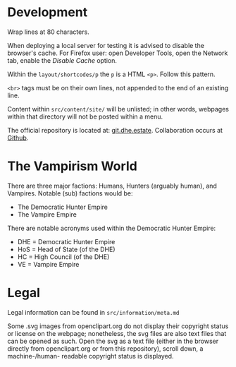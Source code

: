 # Development

Wrap lines at 80 characters.

When deploying a local server for testing it is advised to disable the browser's
cache. For Firefox user: open Developer Tools, open the Network tab, enable the
*Disable Cache* option.

Within the `layout/shortcodes/p` the `p` is a HTML `<p>`. Follow this pattern.

`<br>` tags must be on their own lines, not appended to the end of an existing
line.

Content within `src/content/site/` will be unlisted; in other words, webpages
within that directory will not be posted within a menu.

The official repository is located at:
[git.dhe.estate](https://git.dhe.estate/dhe-estate/.git). Collaboration occurs
at [Github](https://github.com/hunter-empire).

# The Vampirism World

There are three major factions: Humans, Hunters (arguably human), and Vampires.
Notable (sub) factions would be:

- The Democratic Hunter Empire
- The Vampire Empire

There are notable acronyms used within the Democratic Hunter Empire:

- DHE = Democratic Hunter Empire
- HoS = Head of State (of the DHE)
- HC = High Council (of the DHE)
- VE = Vampire Empire

# Legal

Legal information can be found in `src/information/meta.md`

Some .svg images from openclipart.org do not display their copyright status or
license on the webpage; nonetheless, the svg files are also text files that can
be opened as such. Open the svg as a text file (either in the browser directly
from openclipart.org or from this repository), scroll down, a
machine-/human- readable copyright status is displayed.
